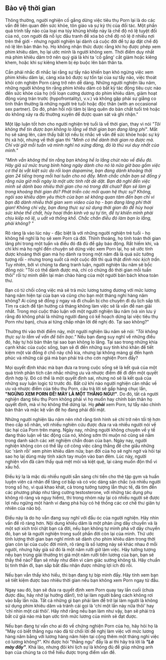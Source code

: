 ## Bảo vệ thời gian

Thông thường, người nghiện cố gắng dừng việc tiêu thụ Porn lại là do các vấn đề liên quan đến sức khỏe, tôn giáo và sự kỳ thị của đối tác. Một phần quá trình tẩy não của loại ma túy khủng khiếp này là chế độ nô lệ tuyệt đối của nó, con người đã nỗ lực đấu tranh để xóa bỏ chế độ nô lệ ở nhiều nơi trên thế giới - nhưng người nghiện lại dành cả cuộc đời để tự áp đặt chế độ nô lệ lên bản thân họ. Họ không nhận thức được rằng khi họ được phép xem phim khiêu dâm, họ lại ước mình là người không xem. Thời điểm duy nhất mà phim khiêu dâm trở nên quý giá là khi ta 'cố gắng' cắt giảm hoặc kiêng khem, hoặc khi sự kiêng khem bị ép buộc lên bản thân ta.

Cần phải nhắc đi nhắc lại rằng sự tẩy não khiến bạn khó ngừng việc xem phim khiêu dâm lại, càng xóa bỏ được sự tồn tại của sự tẩy não, việc thoát khỏi cơn nghiện Porn càng trở nên dễ dàng. Những người nghiện lâu năm, những người không tin rằng phim khiêu dâm có bất kỳ tác động tiêu cực nào đến sức khỏe của họ (rối loạn cương dương do phim khiêu dâm, giảm hoạt động vùng trán trước (hypofrontality), v.v.) và không gặp phải sự giằng co tinh thần thường là những người trẻ tuổi hoặc độc thân (with an occasional sex partner). Do đó, phản hồi nội tâm bị lãng quên do bản chất tuổi trẻ hoặc do không xảy ra đủ thường xuyên để được quan sát và ghi nhận."

Một lập luận tốt hơn cho người nghiện trẻ tuổi là về thời gian, thay vì nói *"Tôi không thể tin được bạn không lo lắng về thời gian bạn đang lãng phí"*. Mắt họ sẽ sáng lên, cảm thấy bất lợi nếu bị nhắc về vấn đề sức khỏe hoặc sự kỳ thị xã hội, nhưng về thời gian thì *"Mình có thể dành thời gian ra được mà. Chỉ vài giờ mỗi tuần và mình nghĩ nó xứng đáng, đó là thú vui duy nhất của mình."*

*"Mình vẫn không thể tin rằng bạn không hề lo lắng chút nào về điều đó. Hãy giả sử mức trung bình hàng ngày dành cho nó là nửa giờ bao gồm việc cơ thể bị vắt kiệt sức do rối loạn dopamine, bạn đang dành khoảng thời gian 24 tiếng trong mỗi hai tuần cho nó đấy. Mình chắc chắn bạn sẽ đồng ý rằng nửa giờ mỗi ngày là một ước tính rất dè dặt. Bạn đã nghĩ đến việc mình sẽ dành bao nhiêu thời gian cho nó trong đời chưa? Bạn sẽ làm gì trong khoảng thời gian đó? Phát triển các mối quan hệ thực sự? Không, ngôi sao khiêu dâm yêu thích của bạn sẽ không quan tâm đến bạn chỉ vì bạn đã dành nhiều thời gian xem video của họ - bạn đang lãng phí thời gian! Không chỉ vậy, bạn đang thực sự sử dụng thời gian đó để hủy hoại sức khỏe thể chất, hủy hoại thần kinh và sự tự tin, để tự khiến mình phải chịu kiếp nô lệ, u uất và thống khổ. Chắc chắn điều đó làm bạn lo lắng, phải không? "*

Rõ ràng là vào lúc này - đặc biệt là với những người nghiện trẻ tuổi - họ không hề nghĩ là họ sẽ xem Porn cả đời. Thỉnh thoảng, họ tính toán thời gian lãng phí trong một tuần và điều đó đã đủ để gây báo động. Rất hiếm khi, và chỉ khi mà họ nghĩ đến chuyện sẽ dừng việc xem Porn lại, họ sẽ ước tính được khoảng thời gian mà họ dành ra trong một năm đã là quá sức tưởng tượng rồi - nhưng trong suốt cả một cuộc đời thì quả thật *đỉnh nóc kịch trần*. Tuy nhiên, bởi vì chúng ta đang tranh luận, người nghiện lâu năm sẽ bốc đồng nói: "Tôi có thể dành được mà, chỉ có chừng đó thời gian mỗi tuần thôi" rồi tự mình diễn lại màn chào hàng của một người bán bách khoa toàn thư.

Bạn có từ chối công việc mà sẽ trả mức lương tương đương với mức lương hàng năm hiện tại của bạn và cũng cho bạn một tháng nghỉ hàng năm không? Ai cũng sẽ đồng ý ngay và đi chuẩn bị cho chuyến đi du lịch sắp tới. Tìm ra cách để tận hưởng cả tháng không làm việc sẽ là vấn đề nan giải nhất. Trong mọi cuộc thảo luận với một người nghiện lâu năm (và xin lưu ý rằng đó không phải là những người đang có kế hoạch dừng lại việc tiêu thụ Porn như bạn), chưa ai từng chấp nhận lời đề nghị đó. Tại sao không?"

Thường thì vào thời điểm này, một người nghiện lâu năm sẽ nói: *"Tôi không thực sự lo lắm về vấn đề tiền bạc."* Nếu bạn đang suy nghĩ về những điều đó, hãy tự hỏi bản thân tại sao bạn không lo lắng. Tại sao trong những khía cạnh khác của cuộc sống, bạn sẽ đi đến những suy tính khó khăn để tiết kiệm một vài đồng ở chỗ này chỗ kia, nhưng lại không màng gì đến hạnh phúc và những cái giá mà bạn phải trả cho cơn nghiện Porn đấy? 

Mọi quyết định khác mà bạn đưa ra trong cuộc sống sẽ là kết quả của một quá trình phân tích cân nhắc những ưu và nhược điểm để đi đến một quyết định hợp lý. Đó có thể là một quyết định sai, nhưng nó sẽ là kết quả của những suy luận logic từ trước đó. Bất cứ khi nào người nghiện cân nhắc về ưu và nhược điểm của tiêu thụ Porn, câu trả lời sẽ gấp hàng chục lần, **"NGỪNG XEM PORN ĐÊ! MÀY LÀ MỘT THẰNG NGU!"**. Do đó, tất cả người nghiện đang tiêu thụ Porn không phải vì họ muốn hay chính bản thân họ quyết định, mà vì họ không thể dừng lại. Họ ***phải*** xem Porn, tự tẩy não chính bản thân và mặc kệ vấn đề họ đang phải đối mặt.

Những người nghiện lâu năm nên nhớ rằng tình hình sẽ chỉ trở nên tồi tệ hơn theo cấp số nhân, với nhiều nghiên cứu được đưa ra và nhiều người nói về tác hại của Porn trên mạng. Ngày nay, những người không chuyên về y tế đang thảo luận về tác động của nó, không sớm thì muộn nó cũng sẽ nằm trong danh sách các xét nghiệm chẩn đoán của bạn. Ngày nay, người nghiện không còn có thể lấy cớ công việc căng thẳng để che giấu những lúc 'rảnh rỗi' xem phim khiêu dâm nữa; bạn đời của họ sẽ nghi ngờ và hỏi tại sao họ lại dùng máy tính xách tay muộn vào ban đêm. Lúc này, người nghiện vốn đã cảm thấy quá mệt mỏi và kiệt quệ, lại càng muốn độn thổ vì xấu hổ.

Điều kỳ lạ là mặc dù nhiều người sẵn sàng chi tiền cho thẻ tập gym và huấn luyện viên cá nhân để tăng cơ bắp và có vóc dáng săn chắc (và nhiều người trong số họ, vì quá khao khát, cả trong tưởng tượng lẫn thực tế, đã tìm đến các phương pháp như tăng cường testosterone, với những tác dụng phụ không rõ ràng và nguy hiểm), thì trong nhóm này lại có nhiều người sẽ được lợi nếu ngừng một hành vi đang phá hủy có hệ thống các cơ chế thư giãn tự nhiên của não bộ.

Điều này là do họ vẫn đang suy nghĩ với đầu óc của người nghiện. Hãy nhìn vấn đề rõ ràng hơn. Nội dung khiêu dâm là một phản ứng dây chuyền và là một sợi xích trói chặt bạn cả đời, nếu bạn không tự mình phá vỡ dây chuyền đó, bạn sẽ là người nghiện trong suốt phần đời còn lại của mình. Thử ước tính lượng thời gian bạn nghĩ mình sẽ dành cho phim khiêu dâm trong thời gian còn lại của cuộc đời mình, rõ ràng là số lượng này sẽ khác nhau ở mỗi người, nhưng hãy giả sử đó là một năm rưỡi giờ làm việc. Hãy tưởng tượng nếu bạn trúng giải thưởng trị giá một năm rưỡi tiền lương của bạn, bạn sẽ thấy thế nào? Bạn sẽ nhảy như điên vì cảm giác sướng không tả. Hãy chuẩn bị tinh thần đi, bạn sắp bắt đầu nhận được những lợi ích đó rồi.

Nếu bạn vẫn thấy khó hiểu, thì bạn đang tự bịp mình đấy. Hãy tính xem bạn sẽ tiết kiệm được bao nhiêu thời gian nếu bạn không xem Porn ngay từ đầu.

Ngay sau đó, bạn sẽ đưa ra quyết định xem Porn quay tay lần cuối (chưa được đâu, hãy nhớ lại hướng dẫn!), trở lại làm người bằng cách không rơi vào bẫy lần nữa. Tất cả những gì bạn phải làm để trở lại làm người là không sử dụng phim khiêu dâm và tránh cái gọi là 'chỉ một lần này nữa thôi' hay 'chỉ nhìn một cái thôi'. Hãy nhớ rằng nếu bạn làm như vậy, bạn sẽ phải trả bất cứ giá nào mà bạn ước tính mức lương của mình sẽ đạt được.

Nếu bạn đang tư vấn cho ai đó về chứng nghiện Porn của họ, hãy hỏi họ là "Mày có biết thằng ngu nào đã từ chối lời đề nghị làm việc với mức lương hàng năm bằng với lương hàng năm hiện tại cộng thêm một tháng nghỉ việc có lương không?". Khi được hỏi "thằng ngu" đấy là ai thì hãy trả lời là ***"Là mày đấy"***. Khá láo, nhưng đôi khi lịch sự là không đủ để giúp những anh bạn của chúng ta có thể hiểu được trọng điểm vấn đề.